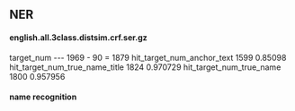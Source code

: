 ## NER

#### english.all.3class.distsim.crf.ser.gz

target_num --- 1969 - 90 = 1879
hit_target_num_anchor_text 1599 0.85098
hit_target_num_true_name_title 1824 0.970729
hit_target_num_true_name 1800 0.957956

#### name recognition
